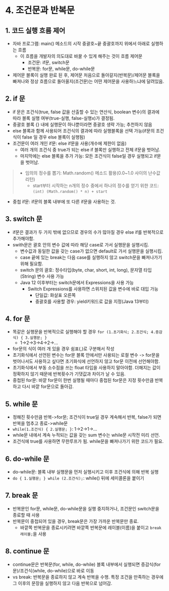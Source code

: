 # 4. 조건문과 반복문
## 1. 코드 실행 흐름 제어
- 자바 프로그램: main() 메소드의 시작 중괄호~끝 중괄호까지 위에서 아래로 실행하는 흐름
  - 이 흐름을 개발자의 의도대로 바꿀 수 있게 해주는 것이 흐름 제어문
    - 조건문: if문, switch문
    - 반복문: for문, while문, do-while문
- 제어문 블록이 실행 완료 된 후, 제어문 처음으로 돌아갈지(반복문)/제어문 블록을 빠져나와 정상 흐름으로 돌아올지(조건문)는 어떤 제어문을 사용하느냐에 달려있음.
## 2. if 문
- if 문은 조건식(true, false 값을 산출할 수 있는 연산식, boolean 변수)의 결과에 따라 블록 실행 여부(true-실행, false-실행x)가 결정됨.
- 중괄호 블록 {} 내에 실행문이 하나뿐이라면 중괄호 생략 가능; 추천하지 않음
- else 블록과 함께 사용되어 조건식의 결과에 따라 실행블록을 선택 가능(if문의 조건식이 false 일 경우 else 블록이 실행됨)
- 조건문이 여러 개인 if문: else if문을 사용(개수에 제한이 없음) 
  - 여러 개의 조건식 중 true가 되는 else if 블록만 실행하고 전체 if문을 벗어남.
  - 마지막에는 else 블록을 추가 가능: 모든 조건식이 false일 경우 실행되고 if문을 벗어남.
> - 임의의 정수를 뽑기: Math.random() 메소드 활용(0.0~1.0 사이의 난수값 리턴) 
>   - start부터 시작하는 n개의 정수 중에서 하나의 정수를 얻기 위한 코드: `(int) (Math.random() * n) + start`
- 중첩 if문: if문의 블록 내부에 또 다른 if문을 사용하는 것.
## 3. switch 문
- if문은 결과가 두 가지 밖에 없으므로 경우의 수가 많아질 경우 else if를 반복적으로 추가해야함.
- swith문은 괄호 안의 변수 값에 따라 해당 case로 가서 실행문을 실행시킴.
  - 변수값과 동일한 값을 갖는 case가 없으면 default로 가서 실행문을 실행시킴.
  - case 끝에 있는 break는 다음 case를 실행하지 않고 switch문을 빠져나가기 위해 필요함.
  - switch 문의 괄호: 정수타입(byte, char, short, int, long), 문자열 타입(String) 변수 사용 가능
  - Java 12 이후부터는 switch문에서 Expressions을 사용 가능
    - Switch Expressions를 사용하면 스위치된 값을 변수에 바로 대입 가능
      - 단일값: 화살표 오른쪽
      - 중괄호를 사용할 경우: yield키워드로 값을 지정(Java 13부터)
## 4. for 문
- 똑같은 실행문을 반복적으로 실행해야 할 경우 `for (1.초기화식; 2.조건식; 4.증감식) { 3.실행문; }`
  - 1->2->3->4->2->...
- for문의 식이 여러 개 있을 경우 쉼표(,)로 구분해서 작성
- 초기화식에서 선언된 변수는 for문 블록 안에서만 사용되는 로컬 변수 -> for문을 벗어나서도 사용하고 싶다면 초기화식에 선언하지 않고 for문 이전에 선언해야함.
- 초기화식에서 부동 소수점을 쓰는 float 타입을 사용하지 말아야함. 더해지는 값이 정확하지 않기 때문에 반복횟수가 기댓값과 차이가 날 수 있음.
- 중첩된 for문: 바깥 for문이 한번 실행될 때마다 중첩된 for문은 지정 횟수만큼 반복하고 다시 바깥 for문으로 돌아감.
## 5. while 문
- 정해진 횟수만큼 반복->for문; 조건식이 true일 경우 계속해서 반복, false가 되면 반복을 멈추고 종료->while문
- `while(1.조건식) { 2.실행문; }`: 1->2->1->...
- while문 내에서 계속 누적되는 값을 갖는 sum 변수는 while문 시작전 미리 선언.
- 조건식에 true를 사용하면 무한루프가 됨. while문을 빠져나가기 위한 코드가 필요.
## 6. do-while 문
- do-while문: 블록 내부 실행문을 먼저 실행시키고 이후 조건식에 의해 반복 실행
- `do { 1.실행문; } while (2.조건식);`: while() 뒤에 세미콜론을 붙이기
## 7. break 문
- 반복문인 for문, while문, do-while문을 실행 중지하거나, 조건문인 switch문을 종료할 때 사용
- 반복문이 중첩되어 있을 경우, break문은 가장 가까운 반복문만 종료.
  - 바깥쪽 반복문을 종료시키려면 바깥쪽 반복문에 레이블(이름)을 붙이고 `break 레이블;`을 사용
## 8. continue 문
- continue문은 반복문(for, while, do-while) 블록 내부에서 실행되면 증감식(for문)/조건식(while, do-while)으로 바로 이동
- vs break: 반복문을 종료하지 않고 계속 반복을 수행. 특정 조건을 만족하는 경우에 그 이후의 문장을 실행하지 않고 다음 반복으로 넘어감.